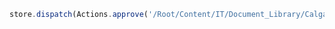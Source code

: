 ```javascript
store.dispatch(Actions.approve('/Root/Content/IT/Document_Library/Calgary/BusinessPlan.docx')
```
